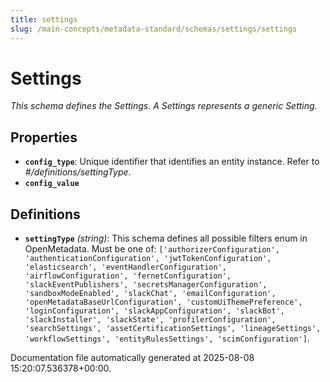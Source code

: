 ```yaml
---
title: settings
slug: /main-concepts/metadata-standard/schemas/settings/settings
---
```


# Settings

*This schema defines the Settings. A Settings represents a generic Setting.*

## Properties

- **`config_type`**: Unique identifier that identifies an entity instance. Refer to *#/definitions/settingType*.
- **`config_value`**
## Definitions

- **`settingType`** *(string)*: This schema defines all possible filters enum in OpenMetadata. Must be one of: `['authorizerConfiguration', 'authenticationConfiguration', 'jwtTokenConfiguration', 'elasticsearch', 'eventHandlerConfiguration', 'airflowConfiguration', 'fernetConfiguration', 'slackEventPublishers', 'secretsManagerConfiguration', 'sandboxModeEnabled', 'slackChat', 'emailConfiguration', 'openMetadataBaseUrlConfiguration', 'customUiThemePreference', 'loginConfiguration', 'slackAppConfiguration', 'slackBot', 'slackInstaller', 'slackState', 'profilerConfiguration', 'searchSettings', 'assetCertificationSettings', 'lineageSettings', 'workflowSettings', 'entityRulesSettings', 'scimConfiguration']`.


Documentation file automatically generated at 2025-08-08 15:20:07.536378+00:00.

